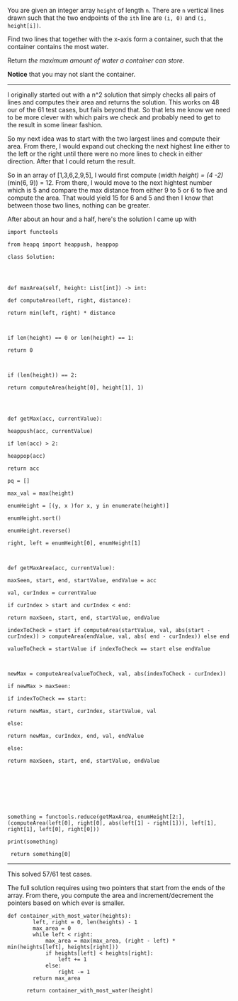 You are given an integer array `height` of length `n`. There are `n` vertical lines drawn such that the two endpoints of the `ith` line are `(i, 0)` and `(i, height[i])`.

Find two lines that together with the x-axis form a container, such that the container contains the most water.

Return _the maximum amount of water a container can store_.

**Notice** that you may not slant the container.

---
I originally started out with a n^2 solution that simply checks all pairs of lines and computes their area and returns the solution. This works on 48 our of the 61 test cases, but fails beyond that. So that lets me know we need to be more clever with which pairs we check and probably need to get to the result in some linear fashion.

So my next idea was to start with the two largest lines and compute their area. From there, I would expand out checking the next highest line either to the left or the right until there were no more lines to check in either direction. After that I could return the result.

So in an array of [1,3,6,2,9,5], I would first compute (width *height) = (4 -2)* (min(6, 9)) = 12. From there, I would move to the next hightest number which is 5 and compare the max distance from either 9 to 5 or 6 to five and compute the area. That would yield 15 for 6 and 5 and then I know that between those two lines, nothing can be greater.

After about an hour and a half, here's the solution I came up with

```
import functools

from heapq import heappush, heappop

class Solution:

  
  

def maxArea(self, height: List[int]) -> int:

def computeArea(left, right, distance):

return min(left, right) * distance

  

if len(height) == 0 or len(height) == 1:

return 0

  

if (len(height)) == 2:

return computeArea(height[0], height[1], 1)

  
  

def getMax(acc, currentValue):

heappush(acc, currentValue)

if len(acc) > 2:

heappop(acc)

return acc

pq = []

max_val = max(height)

enumHeight = [(y, x )for x, y in enumerate(height)]

enumHeight.sort()

enumHeight.reverse()

right, left = enumHeight[0], enumHeight[1]

  

def getMaxArea(acc, currentValue):

maxSeen, start, end, startValue, endValue = acc

val, curIndex = currentValue

if curIndex > start and curIndex < end:

return maxSeen, start, end, startValue, endValue

indexToCheck = start if computeArea(startValue, val, abs(start - curIndex)) > computeArea(endValue, val, abs( end - curIndex)) else end

valueToCheck = startValue if indexToCheck == start else endValue

  

newMax = computeArea(valueToCheck, val, abs(indexToCheck - curIndex))

if newMax > maxSeen:

if indexToCheck == start:

return newMax, start, curIndex, startValue, val

else:

return newMax, curIndex, end, val, endValue

else:

return maxSeen, start, end, startValue, endValue

  

  
  
  
  

something = functools.reduce(getMaxArea, enumHeight[2:], (computeArea(left[0], right[0], abs(left[1] - right[1])), left[1], right[1], left[0], right[0]))

print(something)

 return something[0]
```

---
This solved 57/61 test cases.

The full solution requires using two pointers that start from the ends of the array. From there, you compute the area and increment/decrement the pointers based on which ever is smaller.

```
def container_with_most_water(heights):
        left, right = 0, len(heights) - 1
        max_area = 0
        while left < right:
            max_area = max(max_area, (right - left) * min(heights[left], heights[right]))
            if heights[left] < heights[right]:
                left += 1
            else:
                right -= 1
        return max_area
      
      return container_with_most_water(height)
```

